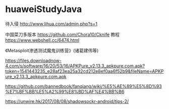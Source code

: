 # huaweiStudyJava

待入侵
http://www.lihua.com/admin.php?s=1

中国菜刀多版本
https://github.com/Chora10/Cknife
教程
https://www.webshell.cc/6474.html



《Metasploit渗透测试魔鬼训练营》(诸葛建伟等)


https://files.downloadnow-4.com/s/software/16/20/53/16/APKPure_v2.13.3_apkpure.com.apk?token=1541443235_e28af23ea25a32cd212e8ef0aa6f52b9&fileName=APKPure_v2.13.3_apkpure.com.apk


https://github.com/bannedbook/fanqiang/wiki/%E5%AE%89%E5%8D%93%E7%BF%BB%E5%A2%99%E8%BD%AF%E4%BB%B6

https://unwire.hk/2017/08/08/shadowsockr-android/tips-2/

